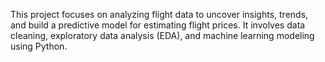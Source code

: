 This project focuses on analyzing flight data to uncover insights, trends, and build a predictive model for estimating flight prices. It involves data cleaning, exploratory data analysis (EDA), and machine learning modeling using Python.
